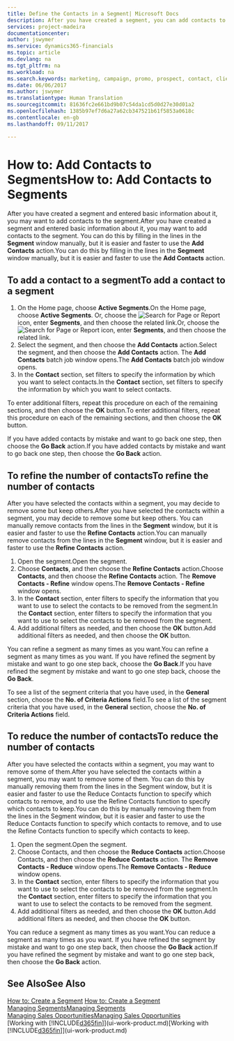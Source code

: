 ```yaml
---
title: Define the Contacts in a Segment| Microsoft Docs
description: After you have created a segment, you can add contacts to the segment, for example, as part of a marketing campaign targeting particular customers or clients.
services: project-madeira
documentationcenter: 
author: jswymer
ms.service: dynamics365-financials
ms.topic: article
ms.devlang: na
ms.tgt_pltfrm: na
ms.workload: na
ms.search.keywords: marketing, campaign, promo, prospect, contact, client, customer
ms.date: 06/06/2017
ms.author: jswymer
ms.translationtype: Human Translation
ms.sourcegitcommit: 81636fc2e661bd9b07c54da1cd5d0d27e30d01a2
ms.openlocfilehash: 1385b97ef7d6a27a62cb347521b61f5853a0618c
ms.contentlocale: en-gb
ms.lasthandoff: 09/11/2017

---
```

# <a name="how-to-add-contacts-to-segments"></a><span data-ttu-id="13d3a-103">How to: Add Contacts to Segments</span><span class="sxs-lookup"><span data-stu-id="13d3a-103">How to: Add Contacts to Segments</span></span>
<span data-ttu-id="13d3a-104">After you have created a segment and entered basic information about it, you may want to add contacts to the segment.</span><span class="sxs-lookup"><span data-stu-id="13d3a-104">After you have created a segment and entered basic information about it, you may want to add contacts to the segment.</span></span> <span data-ttu-id="13d3a-105">You can do this by filling in the lines in the **Segment** window manually, but it is easier and faster to use the **Add Contacts** action.</span><span class="sxs-lookup"><span data-stu-id="13d3a-105">You can do this by filling in the lines in the **Segment** window manually, but it is easier and faster to use the **Add Contacts** action.</span></span>

## <a name="to-add-a-contact-to-a-segment"></a><span data-ttu-id="13d3a-106">To add a contact to a segment</span><span class="sxs-lookup"><span data-stu-id="13d3a-106">To add a contact to a segment</span></span>
1. <span data-ttu-id="13d3a-107">On the Home page, choose **Active Segments**.</span><span class="sxs-lookup"><span data-stu-id="13d3a-107">On the Home page, choose **Active Segments**.</span></span> <span data-ttu-id="13d3a-108">Or, choose the ![Search for Page or Report](media/ui-search/search_small.png "Search for Page or Report icon") icon, enter **Segments**, and then choose the related link.</span><span class="sxs-lookup"><span data-stu-id="13d3a-108">Or, choose the ![Search for Page or Report](media/ui-search/search_small.png "Search for Page or Report icon") icon, enter **Segments**, and then choose the related link.</span></span>  
2. <span data-ttu-id="13d3a-109">Select the segment, and then choose the **Add Contacts** action.</span><span class="sxs-lookup"><span data-stu-id="13d3a-109">Select the segment, and then choose the **Add Contacts** action.</span></span> <span data-ttu-id="13d3a-110">The **Add Contacts** batch job window opens.</span><span class="sxs-lookup"><span data-stu-id="13d3a-110">The **Add Contacts** batch job window opens.</span></span>
3. <span data-ttu-id="13d3a-111">In the **Contact** section, set filters to specify the information by which you want to select contacts.</span><span class="sxs-lookup"><span data-stu-id="13d3a-111">In the **Contact** section, set filters to specify the information by which you want to select contacts.</span></span>

<span data-ttu-id="13d3a-112">To enter additional filters, repeat this procedure on each of the remaining sections, and then choose the **OK** button.</span><span class="sxs-lookup"><span data-stu-id="13d3a-112">To enter additional filters, repeat this procedure on each of the remaining sections, and then choose the **OK** button.</span></span>

<span data-ttu-id="13d3a-113">If you have added contacts by mistake and want to go back one step, then choose the **Go Back** action.</span><span class="sxs-lookup"><span data-stu-id="13d3a-113">If you have added contacts by mistake and want to go back one step, then choose the **Go Back** action.</span></span>

## <a name="to-refine-the-number-of-contacts"></a><span data-ttu-id="13d3a-114">To refine the number of contacts</span><span class="sxs-lookup"><span data-stu-id="13d3a-114">To refine the number of contacts</span></span>
<span data-ttu-id="13d3a-115">After you have selected the contacts within a segment, you may decide to remove some but keep others.</span><span class="sxs-lookup"><span data-stu-id="13d3a-115">After you have selected the contacts within a segment, you may decide to remove some but keep others.</span></span> <span data-ttu-id="13d3a-116">You can manually remove contacts from the lines in the **Segment** window, but it is easier and faster to use the **Refine Contacts** action.</span><span class="sxs-lookup"><span data-stu-id="13d3a-116">You can manually remove contacts from the lines in the **Segment** window, but it is easier and faster to use the **Refine Contacts** action.</span></span>

1. <span data-ttu-id="13d3a-117">Open the segment.</span><span class="sxs-lookup"><span data-stu-id="13d3a-117">Open the segment.</span></span>
2. <span data-ttu-id="13d3a-118">Choose **Contacts**, and then choose the **Refine Contacts** action.</span><span class="sxs-lookup"><span data-stu-id="13d3a-118">Choose **Contacts**, and then choose the **Refine Contacts** action.</span></span> <span data-ttu-id="13d3a-119">The **Remove Contacts - Refine** window opens.</span><span class="sxs-lookup"><span data-stu-id="13d3a-119">The **Remove Contacts - Refine** window opens.</span></span>
3. <span data-ttu-id="13d3a-120">In the **Contact** section, enter filters to specify the information that you want to use to select the contacts to be removed from the segment.</span><span class="sxs-lookup"><span data-stu-id="13d3a-120">In the **Contact** section, enter filters to specify the information that you want to use to select the contacts to be removed from the segment.</span></span>
4. <span data-ttu-id="13d3a-121">Add additional filters as needed, and then choose the **OK** button.</span><span class="sxs-lookup"><span data-stu-id="13d3a-121">Add additional filters as needed, and then choose the **OK** button.</span></span>

<span data-ttu-id="13d3a-122">You can refine a segment as many times as you want.</span><span class="sxs-lookup"><span data-stu-id="13d3a-122">You can refine a segment as many times as you want.</span></span> <span data-ttu-id="13d3a-123">If you have refined the segment by mistake and want to go one step back, choose the **Go Back**.</span><span class="sxs-lookup"><span data-stu-id="13d3a-123">If you have refined the segment by mistake and want to go one step back, choose the **Go Back**.</span></span>

<span data-ttu-id="13d3a-124">To see a list of the segment criteria that you have used, in the **General** section, choose the **No. of Criteria Actions** field.</span><span class="sxs-lookup"><span data-stu-id="13d3a-124">To see a list of the segment criteria that you have used, in the **General** section, choose the **No. of Criteria Actions** field.</span></span>

## <a name="to-reduce-the-number-of-contacts"></a><span data-ttu-id="13d3a-125">To reduce the number of contacts</span><span class="sxs-lookup"><span data-stu-id="13d3a-125">To reduce the number of contacts</span></span>
<span data-ttu-id="13d3a-126">After you have selected the contacts within a segment, you may want to remove some of them.</span><span class="sxs-lookup"><span data-stu-id="13d3a-126">After you have selected the contacts within a segment, you may want to remove some of them.</span></span> <span data-ttu-id="13d3a-127">You can do this by manually removing them from the lines in the Segment window, but it is easier and faster to use the Reduce Contacts function to specify which contacts to remove, and to use the Refine Contacts function to specify which contacts to keep.</span><span class="sxs-lookup"><span data-stu-id="13d3a-127">You can do this by manually removing them from the lines in the Segment window, but it is easier and faster to use the Reduce Contacts function to specify which contacts to remove, and to use the Refine Contacts function to specify which contacts to keep.</span></span>

1. <span data-ttu-id="13d3a-128">Open the segment.</span><span class="sxs-lookup"><span data-stu-id="13d3a-128">Open the segment.</span></span>
2. <span data-ttu-id="13d3a-129">Choose Contacts, and then choose the **Reduce Contacts** action.</span><span class="sxs-lookup"><span data-stu-id="13d3a-129">Choose Contacts, and then choose the **Reduce Contacts** action.</span></span> <span data-ttu-id="13d3a-130">The **Remove Contacts - Reduce** window opens.</span><span class="sxs-lookup"><span data-stu-id="13d3a-130">The **Remove Contacts - Reduce** window opens.</span></span>
3. <span data-ttu-id="13d3a-131">In the **Contact** section, enter filters to specify the information that you want to use to select the contacts to be removed from the segment.</span><span class="sxs-lookup"><span data-stu-id="13d3a-131">In the **Contact** section, enter filters to specify the information that you want to use to select the contacts to be removed from the segment.</span></span>
4. <span data-ttu-id="13d3a-132">Add additional filters as needed, and then choose the **OK** button.</span><span class="sxs-lookup"><span data-stu-id="13d3a-132">Add additional filters as needed, and then choose the **OK** button.</span></span>

<span data-ttu-id="13d3a-133">You can reduce a segment as many times as you want.</span><span class="sxs-lookup"><span data-stu-id="13d3a-133">You can reduce a segment as many times as you want.</span></span> <span data-ttu-id="13d3a-134">If you have refined the segment by mistake and want to go one step back, then choose the **Go Back** action.</span><span class="sxs-lookup"><span data-stu-id="13d3a-134">If you have refined the segment by mistake and want to go one step back, then choose the **Go Back** action.</span></span>

## <a name="see-also"></a><span data-ttu-id="13d3a-135">See Also</span><span class="sxs-lookup"><span data-stu-id="13d3a-135">See Also</span></span>
<span data-ttu-id="13d3a-136">[How to: Create a Segment](marketing-how-create-segment.md) </span><span class="sxs-lookup"><span data-stu-id="13d3a-136">[How to: Create a Segment](marketing-how-create-segment.md) </span></span>  
[<span data-ttu-id="13d3a-137">Managing Segments</span><span class="sxs-lookup"><span data-stu-id="13d3a-137">Managing Segments</span></span>](marketing-segments.md)  
[<span data-ttu-id="13d3a-138">Managing Sales Opportunities</span><span class="sxs-lookup"><span data-stu-id="13d3a-138">Managing Sales Opportunities</span></span>](marketing-manage-sales-opportunities.md)  
<span data-ttu-id="13d3a-139">[Working with [!INCLUDE[d365fin](includes/d365fin_md.md)]](ui-work-product.md)</span><span class="sxs-lookup"><span data-stu-id="13d3a-139">[Working with [!INCLUDE[d365fin](includes/d365fin_md.md)]](ui-work-product.md)</span></span>  

